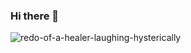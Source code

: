 ### Hi there 👋

![redo-of-a-healer-laughing-hysterically](https://user-images.githubusercontent.com/70692941/159462604-d7a1737e-8c5b-4408-bfc8-4a0b4f48c2aa.gif)


<!--
**Gregory-febvin/Gregory-febvin** is a ✨ _special_ ✨ repository because its `README.md` (this file) appears on your GitHub profile.

Here are some ideas to get you started:

- 🔭 I’m currently working on ...
- 🌱 I’m currently learning ...
- 👯 I’m looking to collaborate on ...
- 🤔 I’m looking for help with ...
- 💬 Ask me about ...
- 📫 How to reach me: ...
- 😄 Pronouns: ...
- ⚡ Fun fact: ...
-->

